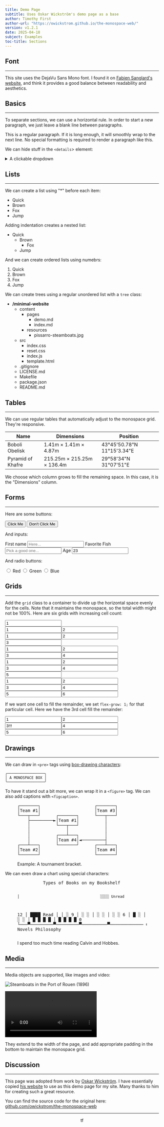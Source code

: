 ```yaml
---
title: Demo Page
subtitle: Uses Oskar Wickström's demo page as a base
author: Timothy First
author-url: "https://owickstrom.github.io/the-monospace-web/"
version: v1.2.1
date: 2025-04-18
subject: Examples
toc-title: Sections
---
```



## Font

<hr class="thin">

This site uses the DejaVu Sans Mono font. I found it on [Fabien Sanglard's website](https://fabiensanglard.net/), and think it provides a good balance between readability and aesthetics.

## Basics

<hr class="thin">

To separate sections, we can use a horizontal rule. In order to start a new paragraph, we just leave a blank line between paragraphs.

This is a regular paragraph. If it is long enough, it will smoothly wrap to the next line. No special formatting is required to render a paragraph like this.

We can hide stuff in the `<details`> element:

<details>
<summary>A clickable dropdown</summary>
<p>Content hidden inside of the dropdown.</p>
</details>

## Lists

<hr class="thin">

We can create a list using "*" before each item:

* Quick
* Brown
* Fox
* Jump

Adding indentation creates a nested list:

* Quick
  * Brown
    * Fox
  * Jump

And we can create ordered lists using numebrs:

1. Quick
1. Brown
  1. Fox
1. Jump

We can create trees using a regular unordered list with a `tree` class:

<ul class="tree"><li><p style="margin: 0;"><strong>/minimal-website</strong></p>

* content
  * pages
    * demo.md
    * index.md
  * resources
    * pissarro-steamboats.jpg
* src
  * index.css
  * reset.css
  * index.js
  * template.html
* .gitignore
* LICENSE.md
* Makefile
* package.json
* README.md

</li></ul>

## Tables

<hr class="thin">

We can use regular tables that automatically adjust to the monospace grid.
They're responsive.

<table>
<thead>
  <tr>
    <th class="width-min">Name</th>
    <th class="width-auto">Dimensions</th>
    <th class="width-min">Position</th>
  </tr>
</thead>
<tbody>
  <tr>
    <td>Boboli Obelisk</td>
    <td>1.41m &times; 1.41m &times; 4.87m</td>
    <td>43°45'50.78"N 11°15'3.34"E</td>
  </tr>
  <tr>
    <td>Pyramid of Khafre</td>
    <td>215.25m &times; 215.25m &times; 136.4m</td>
    <td>29°58'34"N 31°07'51"E</td>
  </tr>
</tbody>
</table>

We choose which column grows to fill the remaining space. In this case, it is the "Dimensions" column.

## Forms

<hr class="thin">

Here are some buttons:

<nav>
    <button>Click Me</button>
    <button>Don't Click Me</button>
</nav>

And inputs:

<form class="grid">
<label>First name <input type="text" placeholder="Here..." /></label>
<label>Favorite Fish <input type="text" placeholder="Pick a good one..." /></label>
<label>Age <input type="text" value="23" /></label>
</form>

And radio buttons:

<form class="grid">
<label><input name="radio" type="radio" /> Red</label>
<label><input name="radio" type="radio" /> Green</label>
<label><input name="radio" type="radio" /> Blue</label>
</form>

## Grids

<hr class="thin">

Add the `grid` class to a container to divide up the horizontal space evenly for the cells.
Note that it maintains the monospace, so the total width might not be 100%.
Here are six grids with increasing cell count:

<div class="grid"><input readonly value="1" /></div>
<div class="grid"><input readonly value="1" /><input readonly value="2" /></div>
<div class="grid"><input readonly value="1" /><input readonly value="2" /><input readonly value="3" /></div>
<div class="grid"><input readonly value="1" /><input readonly value="2" /><input readonly value="3" /><input readonly value="4" /></div>
<div class="grid"><input readonly value="1" /><input readonly value="2" /><input readonly value="3" /><input readonly value="4" /><input readonly value="5" /></div>
<div class="grid"><input readonly value="1" /><input readonly value="2" /><input readonly value="3" /><input readonly value="4" /><input readonly value="5" /><input readonly value="6" /></div>

If we want one cell to fill the remainder, we set `flex-grow: 1;` for that particular cell. Here we have the 3rd cell fill the remainder:

<div class="grid"><input readonly value="1" /><input readonly value="2" /><input readonly value="3!!!" style="flex-grow: 1;" /><input readonly value="4" /><input readonly value="5" /><input readonly value="6" /></div>

## Drawings

<hr class="thin">

We can draw in `<pre>` tags using [box-drawing characters](https://en.wikipedia.org/wiki/Box-drawing_characters):

```
╭─────────────────╮
│ A MONOSPACE BOX │
╰─────────────────╯
```

To have it stand out a bit more, we can wrap it in a `<figure>` tag. We can also add captions with `<figcaption>`.

<figure>
<pre>
┌───────┐                     ┌───────┐
│Team #1│                     │Team #3│
└───┬───┘      ┌───────┐      └───┬───┘
    ├─────────►│Team #1│          │
    │          └───┬───┘          │
    │              │              │
    │          ┌───┴───┐          │
    │          │Team #4│◄─────────┤
┌───┴───┐      └───────┘      ┌───┴───┐
│Team #2│                     │Team #4│
└───────┘                     └───────┘</pre>
<figcaption>Example: A tournament bracket.</figcaption>
</figure>

We can even draw a chart using special characters:

<figure><pre>
          Types of Books on my Bookshelf

    │                                     ░░░░ Unread
 12 │                                     ████ Read
    │
    │                       ░
 9  │             ░         ░
    │             ░         ░
    │             ░         ░
 6  │             █         ░
    │             █         ░
    │             █         ░
 3  │   █         █         ░          ░
    │   █         █         █          █
    │   █         █         █          █
 0  └───▀─────────▀─────────▀──────────▀─────────────
     Comics   Economics   Novels   Philosophy
</pre>
<figcaption>I spend too much time reading Calvin and Hobbes.</figcaption>
</figure>

## Media

<hr class="thin">

Media objects are supported, like images and video:

![Steamboats in the Port of Rouen (1896)](resources/pissarro-steamboats.jpg)

![[The Center of the Web (1914), Wikimedia](https://en.wikisource.org/wiki/Page:The_Center_of_the_Web_(1914).webm/11)](https://upload.wikimedia.org/wikipedia/commons/e/e0/The_Center_of_the_Web_%281914%29.webm)

They extend to the width of the page, and add appropriate padding in the bottom to maintain the monospace grid.

## Discussion

<hr class="thin">

This page was adopted from work by [Oskar Wickström](https://x.com/owickstrom). I have essentially copied [his website](https://owickstrom.github.io/the-monospace-web/) to use as this demo page for my site. Many thanks to him for creating such a great resource.

You can find the source code for the original here: [github.com/owickstrom/the-monospace-web](https://github.com/owickstrom/the-monospace-web)

<hr class="thin">
<center>tf</center>
